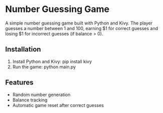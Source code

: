 # Number Guessing Game
A simple number guessing game built with Python and Kivy. The player guesses a number between 1 and 100, earning $1 for correct guesses and losing $1 for incorrect guesses (if balance > 0).

## Installation
1. Install Python and Kivy: pip install kivy
2. Run the game: python main.py

## Features
- Random number generation
- Balance tracking
- Automatic game reset after correct guesses